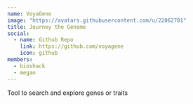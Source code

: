 ```yaml
---
name: VoyaGene
image: "https://avatars.githubusercontent.com/u/22062701"
title: Journey the Genome
social:
  - name: Github Repo
    link: https://github.com/voyagene
    icon: github
members:
  - bioshack
  - megan
---
```


Tool to search and explore genes or traits